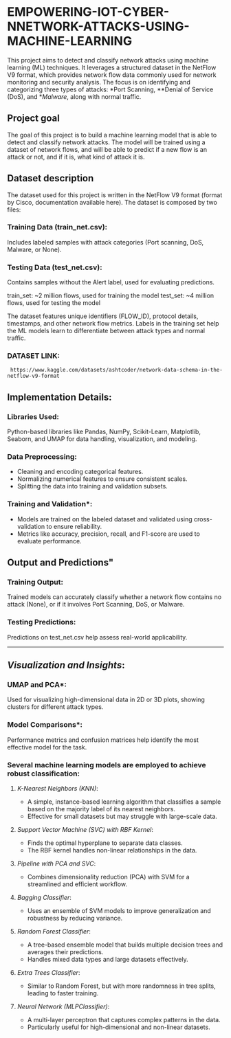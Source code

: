 # EMPOWERING-IOT-CYBER-NNETWORK-ATTACKS-USING-MACHINE-LEARNING

This project aims to detect and classify network attacks using machine learning (ML) techniques. It leverages a structured dataset in the NetFlow V9 format, which provides network flow data commonly used for network monitoring and security analysis. The focus is on identifying and categorizing three types of attacks: *Port Scanning, **Denial of Service (DoS), and **Malware*, along with normal traffic.

## Project goal
   The goal of this project is to build a machine learning model that is able to detect and classify network attacks. The model will be trained using a dataset of network flows, and will be able to predict if a new flow is an attack or not, and if it is, what kind of attack it is.

## Dataset description
  The dataset used for this project is written in the NetFlow V9 format (format by Cisco, documentation available here). The dataset is composed by two files:

### Training Data (train_net.csv): 
  Includes labeled samples with attack categories (Port scanning, DoS, Malware, or None).
### Testing Data (test_net.csv): 
  Contains samples without the Alert label, used for evaluating predictions.

train_set: ~2 million flows, used for training the model
test_set: ~4 million flows, used for testing the model


The dataset features unique identifiers (FLOW_ID), protocol details, timestamps, and other network flow metrics. Labels in the training set help the ML models learn to differentiate between attack types and normal traffic.

### DATASET LINK:

     https://www.kaggle.com/datasets/ashtcoder/network-data-schema-in-the-netflow-v9-format


## Implementation Details:

### Libraries Used: 
  Python-based libraries like Pandas, NumPy, Scikit-Learn, Matplotlib, Seaborn, and UMAP for data handling, visualization, and modeling.

### Data Preprocessing:
  - Cleaning and encoding categorical features.
  - Normalizing numerical features to ensure consistent scales.
  - Splitting the data into training and validation subsets.

### Training and Validation*:
  - Models are trained on the labeled dataset and validated using cross-validation to ensure reliability.
  - Metrics like accuracy, precision, recall, and F1-score are used to evaluate performance.



## Output and Predictions"
### Training Output: 
  Trained models can accurately classify whether a network flow contains no attack (None), or if it involves Port Scanning, DoS, or Malware.
### Testing Predictions: 
  Predictions on test_net.csv help assess real-world applicability.

---

## *Visualization and Insights*:
### UMAP and PCA*:
  Used for visualizing high-dimensional data in 2D or 3D plots, showing clusters for different attack types.
### Model Comparisons*:
  Performance metrics and confusion matrices help identify the most effective model for the task.

### Several machine learning models are employed to achieve robust classification:

1. *K-Nearest Neighbors (KNN)*:
   - A simple, instance-based learning algorithm that classifies a sample based on the majority label of its nearest neighbors.
   - Effective for small datasets but may struggle with large-scale data.

2. *Support Vector Machine (SVC) with RBF Kernel*:
   - Finds the optimal hyperplane to separate data classes.
   - The RBF kernel handles non-linear relationships in the data.

3. *Pipeline with PCA and SVC*:
   - Combines dimensionality reduction (PCA) with SVM for a streamlined and efficient workflow.

4. *Bagging Classifier*:
   - Uses an ensemble of SVM models to improve generalization and robustness by reducing variance.

5. *Random Forest Classifier*:
   - A tree-based ensemble model that builds multiple decision trees and averages their predictions.
   - Handles mixed data types and large datasets effectively.

6. *Extra Trees Classifier*:
   - Similar to Random Forest, but with more randomness in tree splits, leading to faster training.

7. *Neural Network (MLPClassifier)*:
   - A multi-layer perceptron that captures complex patterns in the data.
   - Particularly useful for high-dimensional and non-linear datasets.

